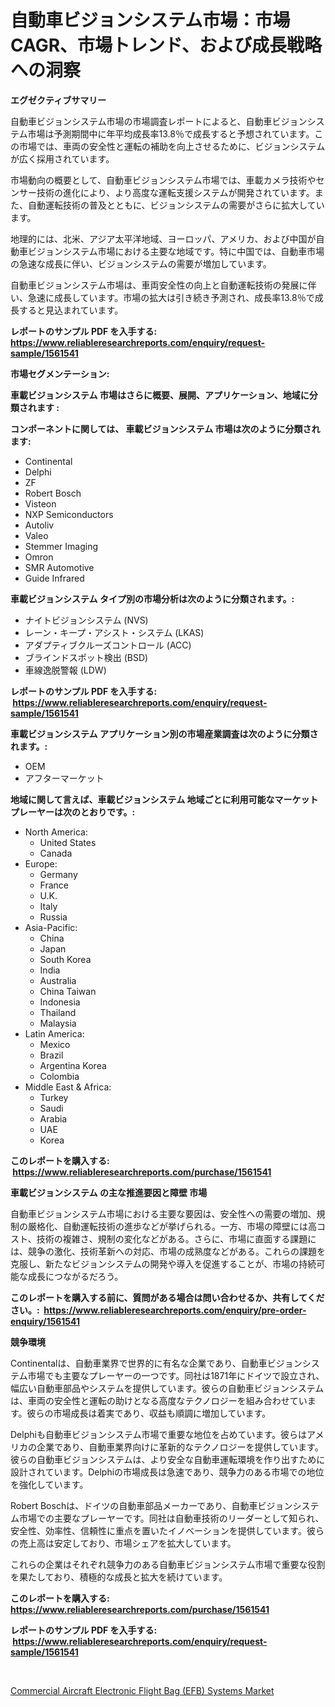 <p><h1>自動車ビジョンシステム市場：市場CAGR、市場トレンド、および成長戦略への洞察</h1></p><p><strong>エグゼクティブサマリー</strong></p>
<p><p>自動車ビジョンシステム市場の市場調査レポートによると、自動車ビジョンシステム市場は予測期間中に年平均成長率13.8％で成長すると予想されています。この市場では、車両の安全性と運転の補助を向上させるために、ビジョンシステムが広く採用されています。</p><p>市場動向の概要として、自動車ビジョンシステム市場では、車載カメラ技術やセンサー技術の進化により、より高度な運転支援システムが開発されています。また、自動運転技術の普及とともに、ビジョンシステムの需要がさらに拡大しています。</p><p>地理的には、北米、アジア太平洋地域、ヨーロッパ、アメリカ、および中国が自動車ビジョンシステム市場における主要な地域です。特に中国では、自動車市場の急速な成長に伴い、ビジョンシステムの需要が増加しています。</p><p>自動車ビジョンシステム市場は、車両安全性の向上と自動運転技術の発展に伴い、急速に成長しています。市場の拡大は引き続き予測され、成長率13.8％で成長すると見込まれています。</p></p>
<p><strong>レポートのサンプル PDF を入手する: <a href="https://www.reliableresearchreports.com/enquiry/request-sample/1561541">https://www.reliableresearchreports.com/enquiry/request-sample/1561541</a></strong></p>
<p><strong>市場セグメンテーション:</strong></p>
<p><strong> 車載ビジョンシステム 市場はさらに概要、展開、アプリケーション、地域に分類されます :</strong></p>
<p><strong>コンポーネントに関しては、 車載ビジョンシステム 市場は次のように分類されます: &nbsp;</strong></p>
<p><ul><li>Continental</li><li>Delphi</li><li>ZF</li><li>Robert Bosch</li><li>Visteon</li><li>NXP Semiconductors</li><li>Autoliv</li><li>Valeo</li><li>Stemmer Imaging</li><li>Omron</li><li>SMR Automotive</li><li>Guide Infrared</li></ul></p>
<p><strong> 車載ビジョンシステム タイプ別の市場分析は次のように分類されます。:</strong></p>
<p><ul><li>ナイトビジョンシステム (NVS)</li><li>レーン・キープ・アシスト・システム (LKAS)</li><li>アダプティブクルーズコントロール (ACC)</li><li>ブラインドスポット検出 (BSD)</li><li>車線逸脱警報 (LDW)</li></ul></p>
<p><strong>レポートのサンプル PDF を入手する: &nbsp;<a href="https://www.reliableresearchreports.com/enquiry/request-sample/1561541">https://www.reliableresearchreports.com/enquiry/request-sample/1561541</a></strong></p>
<p><strong> 車載ビジョンシステム アプリケーション別の市場産業調査は次のように分類されます。:</strong></p>
<p><ul><li>OEM</li><li>アフターマーケット</li></ul></p>
<p><strong>地域に関して言えば、車載ビジョンシステム 地域ごとに利用可能なマーケットプレーヤーは次のとおりです。:</strong></p>
<p><ul>
    <li>
        North America:
        <ul>
            <li>United States</li>
            <li>Canada</li>
        </ul>
    </li>
    <li>
        Europe:
        <ul>
            <li>Germany</li>
            <li>France</li>
            <li>U.K.</li>
            <li>Italy</li>
            <li>Russia</li>
        </ul>
    </li>
    <li>
        Asia-Pacific:
        <ul>
            <li>China</li>
            <li>Japan</li>
            <li>South Korea</li>
            <li>India</li>
            <li>Australia</li>
            <li>China Taiwan</li>
            <li>Indonesia</li>
            <li>Thailand</li>
            <li>Malaysia</li>
        </ul>
    </li>
    <li>
        Latin America:
        <ul>
            <li>Mexico</li>
            <li>Brazil</li>
            <li>Argentina Korea</li>
            <li>Colombia</li>
        </ul>
    </li>
    <li>
        Middle East & Africa:
        <ul>
            <li>Turkey</li>
            <li>Saudi</li>
            <li>Arabia</li>
            <li>UAE</li>
            <li>Korea</li>
        </ul>
    </li>
    </ul></p>
<p><strong>このレポートを購入する: &nbsp;<a href="https://www.reliableresearchreports.com/purchase/1561541">https://www.reliableresearchreports.com/purchase/1561541</a></strong></p>
<p><strong>車載ビジョンシステム の主な推進要因と障壁 市場</strong></p>
<p><p>自動車ビジョンシステム市場における主要な要因は、安全性への需要の増加、規制の厳格化、自動運転技術の進歩などが挙げられる。一方、市場の障壁には高コスト、技術の複雑さ、規制の変化などがある。さらに、市場に直面する課題には、競争の激化、技術革新への対応、市場の成熟度などがある。これらの課題を克服し、新たなビジョンシステムの開発や導入を促進することが、市場の持続可能な成長につながるだろう。</p></p>
<p><strong>このレポートを購入する前に、質問がある場合は問い合わせるか、共有してください。:&nbsp; <a href="https://www.reliableresearchreports.com/enquiry/pre-order-enquiry/1561541">https://www.reliableresearchreports.com/enquiry/pre-order-enquiry/1561541</a></strong></p>
<p><strong>競争環境</strong></p>
<p><p>Continentalは、自動車業界で世界的に有名な企業であり、自動車ビジョンシステム市場でも主要なプレーヤーの一つです。同社は1871年にドイツで設立され、幅広い自動車部品やシステムを提供しています。彼らの自動車ビジョンシステムは、車両の安全性と運転の助けとなる高度なテクノロジーを組み合わせています。彼らの市場成長は着実であり、収益も順調に増加しています。</p><p>Delphiも自動車ビジョンシステム市場で重要な地位を占めています。彼らはアメリカの企業であり、自動車業界向けに革新的なテクノロジーを提供しています。彼らの自動車ビジョンシステムは、より安全な自動車運転環境を作り出すために設計されています。Delphiの市場成長は急速であり、競争力のある市場での地位を強化しています。</p><p>Robert Boschは、ドイツの自動車部品メーカーであり、自動車ビジョンシステム市場での主要なプレーヤーです。同社は自動車技術のリーダーとして知られ、安全性、効率性、信頼性に重点を置いたイノベーションを提供しています。彼らの売上高は安定しており、市場シェアを拡大しています。</p><p>これらの企業はそれぞれ競争力のある自動車ビジョンシステム市場で重要な役割を果たしており、積極的な成長と拡大を続けています。</p></p>
<p><strong>このレポートを購入する: &nbsp; <a href="https://www.reliableresearchreports.com/purchase/1561541">https://www.reliableresearchreports.com/purchase/1561541</a></strong></p>
<p><strong>レポートのサンプル PDF を入手する: &nbsp;<a href="https://www.reliableresearchreports.com/enquiry/request-sample/1561541">https://www.reliableresearchreports.com/enquiry/request-sample/1561541</a></strong><strong></strong></p>
<p>&nbsp;</p>
<p><p><a href="https://chivalrous-flock-a86.notion.site/Commercial-Aircraft-Electronic-Flight-Bag-EFB-Systems-Market-Size-Evaluating-its-Market-Trends-G-5119aec4dffb460bb5f17c4c82facb00">Commercial Aircraft Electronic Flight Bag (EFB) Systems Market</a></p></p>